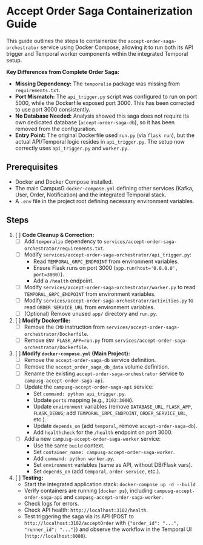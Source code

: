 # Accept Order Saga Containerization Guide

This guide outlines the steps to containerize the `accept-order-saga-orchestrator` service using Docker Compose, allowing it to run both its API trigger and Temporal worker components within the integrated Temporal setup.

**Key Differences from Complete Order Saga:**

*   **Missing Dependency:** The `temporalio` package was missing from `requirements.txt`.
*   **Port Mismatch:** The `api_trigger.py` script was configured to run on port 5000, while the Dockerfile exposed port 3000. This has been corrected to use port 3000 consistently.
*   **No Database Needed:** Analysis showed this saga does not require its own dedicated database (`accept-order-saga-db`), so it has been removed from the configuration.
*   **Entry Point:** The original Dockerfile used `run.py` (via `flask run`), but the actual API/Temporal logic resides in `api_trigger.py`. The setup now correctly uses `api_trigger.py` and `worker.py`.

## Prerequisites

*   Docker and Docker Compose installed.
*   The main CampusG `docker-compose.yml` defining other services (Kafka, User, Order, Notification) and the integrated Temporal stack.
*   A `.env` file in the project root defining necessary environment variables.

## Steps

1.  [ ] **Code Cleanup & Correction:**
    *   [ ] Add `temporalio` dependency to `services/accept-order-saga-orchestrator/requirements.txt`.
    *   [ ] Modify `services/accept-order-saga-orchestrator/api_trigger.py`:
        *   Read `TEMPORAL_GRPC_ENDPOINT` from environment variables.
        *   Ensure Flask runs on port 3000 (`app.run(host='0.0.0.0', port=3000)`).
        *   Add a `/health` endpoint.
    *   [ ] Modify `services/accept-order-saga-orchestrator/worker.py` to read `TEMPORAL_GRPC_ENDPOINT` from environment variables.
    *   [ ] Modify `services/accept-order-saga-orchestrator/activities.py` to read `ORDER_SERVICE_URL` from environment variables.
    *   [ ] (Optional) Remove unused `app/` directory and `run.py`.

2.  [ ] **Modify Dockerfile:**
    *   [ ] Remove the `CMD` instruction from `services/accept-order-saga-orchestrator/Dockerfile`.
    *   [ ] Remove `ENV FLASK_APP=run.py` from `services/accept-order-saga-orchestrator/Dockerfile`.

3.  [ ] **Modify `docker-compose.yml` (Main Project):**
    *   [ ] Remove the `accept-order-saga-db` service definition.
    *   [ ] Remove the `accept_order_saga_db_data` volume definition.
    *   [ ] Rename the existing `accept-order-saga-orchestrator` service to `campusg-accept-order-saga-api`.
    *   [ ] Update the `campusg-accept-order-saga-api` service:
        *   Set `command: python api_trigger.py`.
        *   Update `ports` mapping (e.g., `3102:3000`).
        *   Update `environment` variables (remove `DATABASE_URL`, `FLASK_APP`, `FLASK_DEBUG`; add `TEMPORAL_GRPC_ENDPOINT`, `ORDER_SERVICE_URL`, etc.).
        *   Update `depends_on` (add `temporal`, remove `accept-order-saga-db`).
        *   Add `healthcheck` for the `/health` endpoint on port 3000.
    *   [ ] Add a new `campusg-accept-order-saga-worker` service:
        *   Use the same `build` context.
        *   Set `container_name: campusg-accept-order-saga-worker`.
        *   Add `command: python worker.py`.
        *   Set `environment` variables (same as API, without DB/Flask vars).
        *   Set `depends_on` (add `temporal`, `order-service`, etc.).

4.  [ ] **Testing:**
    *   Start the integrated application stack: `docker-compose up -d --build`
    *   Verify containers are running (`docker ps`), including `campusg-accept-order-saga-api` and `campusg-accept-order-saga-worker`.
    *   Check logs for errors.
    *   Check API health: `http://localhost:3102/health`.
    *   Test triggering the saga via its API (POST to `http://localhost:3102/acceptOrder` with `{"order_id": "...", "runner_id": "..."}`) and observe the workflow in the Temporal UI (`http://localhost:8080`).
